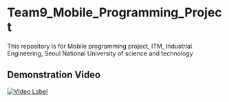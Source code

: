 # Team9_Mobile_Programming_Project
This repository is for Mobile programming project, ITM, Industrial Engineering, Seoul National University of science and technology 
## Demonstration Video
[![Video Label](http://img.youtube.com/vi/WgcjliebsNQ/0.jpg)](https://www.youtube.com/watch?v=WgcjliebsNQ)
